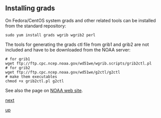 ## Installing grads ##

On Fedora/CentOS system grads and other related tools can be installed
from the standard repository:

```
sudo yum install grads wgrib wgrib2 perl
```

The tools for generating the grads ctl file from grib1 and grib2 are
not included and have to be downloaded from the NOAA server:

```
# for grib1
wget ftp://ftp.cpc.ncep.noaa.gov/wd51we/wgrib.scripts/grib2ctl.pl
# for grib2
wget ftp://ftp.cpc.ncep.noaa.gov/wd51we/g2ctl/g2ctl
# make them executables
chmod +x grib2ctl.pl g2ctl
```

See also the page on [NOAA web
site](http://www.cpc.ncep.noaa.gov/products/wesley/grib2ctl.html).

[next](installing_postprocessing_software.md)

[up](README.md)